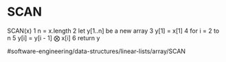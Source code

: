 # SCAN
SCAN(x)
1 n = x.length 
2 let y[1..n] be a new array 
3 y[1] = x[1] 
4 for i = 2 to n 
5    y[i] = y[i -  1] ⨂ x[i] 
6 return y


#software-engineering/data-structures/linear-lists/array/SCAN
